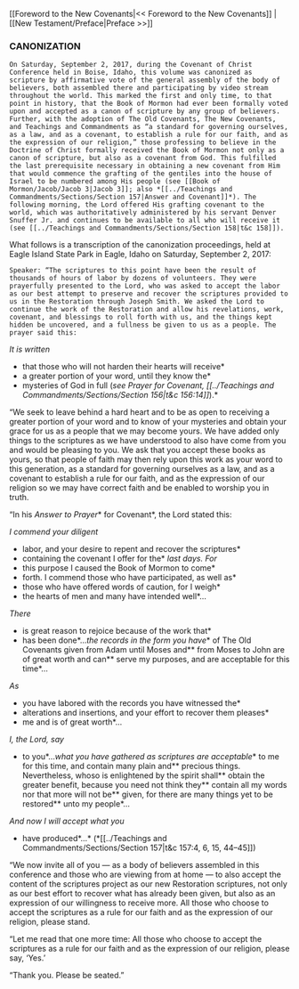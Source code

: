 [[Foreword to the New Covenants|<< Foreword to the New Covenants]]  |  [[New Testament/Preface|Preface >>]]

### CANONIZATION

    On Saturday, September 2, 2017, during the Covenant of Christ Conference held in Boise, Idaho, this volume was canonized as scripture by affirmative vote of the general assembly of the body of believers, both assembled there and participating by video stream throughout the world. This marked the first and only time, to that point in history, that the Book of Mormon had ever been formally voted upon and accepted as a canon of scripture by any group of believers. Further, with the adoption of The Old Covenants, The New Covenants, and Teachings and Commandments as “a standard for governing ourselves, as a law, and as a covenant, to establish a rule for our faith, and as the expression of our religion,” those professing to believe in the Doctrine of Christ formally received the Book of Mormon not only as a canon of scripture, but also as a covenant from God. This fulfilled the last prerequisite necessary in obtaining a new covenant from Him that would commence the grafting of the gentiles into the house of Israel to be numbered among His people (see [[Book of Mormon/Jacob/Jacob 3|Jacob 3]]; also *[[../Teachings and Commandments/Sections/Section 157|Answer and Covenant]]*). The following morning, the Lord offered His grafting covenant to the world, which was authoritatively administered by his servant Denver Snuffer Jr. and continues to be available to all who will receive it (see [[../Teachings and Commandments/Sections/Section 158|t&c 158]]).
  

What follows is a transcription of the canonization proceedings, held at Eagle Island State Park in Eagle, Idaho on Saturday, September 2, 2017:


    Speaker: “The scriptures to this point have been the result of thousands of hours of labor by dozens of volunteers. They were prayerfully presented to the Lord, who was asked to accept the labor as our best attempt to preserve and recover the scriptures provided to us in the Restoration through Joseph Smith. We asked the Lord to continue the work of the Restoration and allow his revelations, work, covenant, and blessings to roll forth with us, and the things kept hidden be uncovered, and a fullness be given to us as a people. The prayer said this:
  


*It is written*
* that those who will not harden their hearts will receive*
* a greater portion of your word, until they know the*
* mysteries of God in full (*see Prayer for Covenant, 
    [[../Teachings and Commandments/Sections/Section 156|t&c 156:14]]*).*

“We seek to leave behind a hard heart and to be as open to receiving a greater portion of your word and to know of your mysteries and obtain your grace for us as a people that we may become yours. We have added only things to the scriptures as we have understood to also have come from you and would be pleasing to you. We ask that you accept these books as yours, so that people of faith may then rely upon this work as your word to this generation, as a standard for governing ourselves as a law, and as a covenant to establish a rule for our faith, and as the expression of our religion so we may have correct faith and be enabled to worship you in truth.

“In his *Answer to Prayer** for Covenant*, the Lord stated this:


*I commend your diligent*
* labor, and your desire to repent and recover the scriptures*
* containing the covenant I offer for the*
*last days. For*
* this purpose I caused the Book of Mormon to come*
* forth. I commend those who have participated, as well as*
* those who have offered words of caution, for I weigh*
* the hearts of men and many have intended well*…
  


*There*
* is great reason to rejoice because of the work that*
* has been done*…*the records in the form you have** of The Old Covenants given from Adam until Moses and** from Moses to John are of great worth and can** serve my purposes, and are acceptable for this time*…
  


*As*
* you have labored with the records you have witnessed the*
* alterations and insertions, and your effort to recover them pleases*
* me and is of great worth*…
  


*I, the Lord, say*
* to you*…*what you have gathered as scriptures are acceptable** to me for this time, and contain many plain and** precious things. Nevertheless, whoso is enlightened by the spirit shall** obtain the greater benefit, because you need not think they** contain all my words nor that more will not be** given, for there are many things yet to be restored** unto my people*…
  


*And now I will accept what you*
* have produced*…* (*[[../Teachings and Commandments/Sections/Section 157|t&c 157:4, 6, 15, 44–45]])
  

“We now invite all of you — as a body of believers assembled in this conference and those who are viewing from at home — to also accept the content of the scriptures project as our new Restoration scriptures, not only as our best effort to recover what has already been given, but also as an expression of our willingness to receive more. All those who choose to accept the scriptures as a rule for our faith and as the expression of our religion, please stand.

“Let me read that one more time: All those who choose to accept the scriptures as a rule for our faith and as the expression of our religion, please say, ‘Yes.’

“Thank you. Please be seated.”